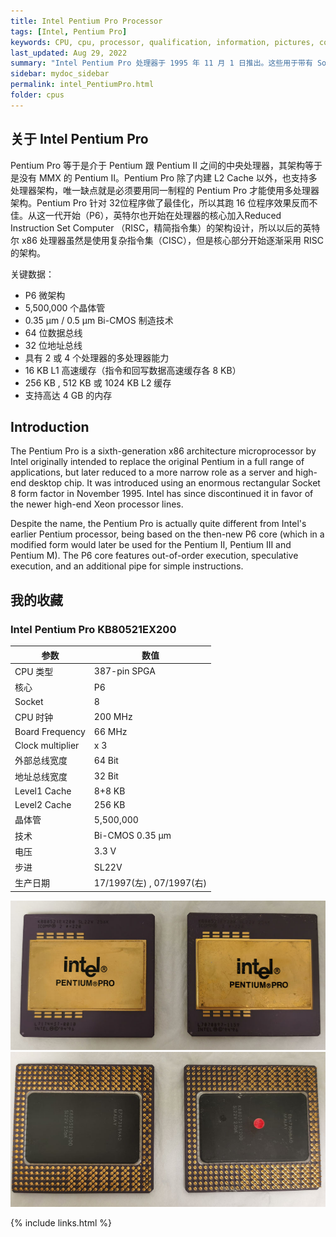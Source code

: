 ```yaml
---
title: Intel Pentium Pro Processor
tags: [Intel, Pentium Pro]
keywords: CPU, cpu, processor, qualification, information, pictures, core, frequency, chip packaging, packaging, cpu info, x86, collection, amd, cyrix, harris, ibm, idt, iit, intel, motorola, nec, sgs, sgs-thomson, siemens, ST, signetics, mhs, ti, texas instruments, ulsi, umc, weitek, zilog, 808x, 8085, 8088, 8086, 80188, 80186, 80286, 286, 80386, 386, i386, Am386, 386sx, 386dx, 486, i486, 586, 486sx, 486dx, overdrive, 487, pentium, 586, 5x86, 386dlc, 386slc, 486dx2, mmx, ppro, pentium-pro, pro, athlon, duron, z80, dirk oppelt, dirk, oppelt, engineering, sample, samples
last_updated: Aug 29, 2022
summary: "Intel Pentium Pro 处理器于 1995 年 11 月 1 日推出。这些用于带有 Socket 8 的主板，与 Pentium Pro 的新 387 针布局相匹配。服务器和工作站是 Pentium Pro 处理器的理想应用领域，因为它们的架构意味着它们可以访问相对较大的 L2 缓存并为每个系统提供多达 4 个处理器的支持。但是，它只能在安装了 32 位操作系统（如 Windows NT 或 OS/2）的计算机上发挥其全部潜力。在这种情况下，Pentium Pro 的性能明显高于具有相同时钟速度的 Pentium I 处理器。它不太适合 1995 年广泛使用的 16 位操作系统和程序。"
sidebar: mydoc_sidebar
permalink: intel_PentiumPro.html
folder: cpus
---
```


## 关于 Intel Pentium Pro

Pentium Pro 等于是介于 Pentium 跟 Pentium II 之间的中央处理器，其架构等于是没有 MMX 的 Pentium II。Pentium Pro 除了内建 L2 Cache 以外，也支持多处理器架构，唯一缺点就是必须要用同一制程的 Pentium Pro 才能使用多处理器架构。Pentium Pro 针对 32位程序做了最佳化，所以其跑 16 位程序效果反而不佳。从这一代开始（P6），英特尔也开始在处理器的核心加入Reduced Instruction Set Computer （RISC，精简指令集）的架构设计，所以以后的英特尔 x86 处理器虽然是使用复杂指令集（CISC），但是核心部分开始逐渐采用 RISC 的架构。

关键数据：
- P6 微架构
- 5,500,000 个晶体管
- 0.35 µm / 0.5 µm Bi-CMOS 制造技术
- 64 位数据总线
- 32 位地址总线
- 具有 2 或 4 个处理器的多处理器能力
- 16 KB L1 高速缓存（指令和回写数据高速缓存各 8 KB）
- 256 KB , 512 KB 或 1024 KB L2 缓存
- 支持高达 4 GB 的内存

## Introduction

The Pentium Pro is a sixth-generation x86 architecture microprocessor by Intel originally intended to replace the original Pentium in a full range of applications, but later reduced to a more narrow role as a server and high-end desktop chip. It was introduced using an enormous rectangular Socket 8 form factor in November 1995. Intel has since discontinued it in favor of the newer high-end Xeon processor lines.
 
Despite the name, the Pentium Pro is actually quite different from Intel's earlier Pentium processor, being based on the then-new P6 core (which in a modified form would later be used for the Pentium II, Pentium III and Pentium M). The P6 core features out-of-order execution, speculative execution, and an additional pipe for simple instructions.

## 我的收藏

### Intel Pentium Pro KB80521EX200

| 参数 | 数值 |
| ------ | ------ |
| CPU 类型 | 387-pin SPGA |
| 核心 | P6 |
| Socket | 8 |
| CPU 时钟 | 200 MHz |
| Board Frequency | 66 MHz |
| Clock multiplier | x 3 |
| 外部总线宽度 | 64 Bit |
| 地址总线宽度 | 32 Bit |
| Level1 Cache | 8+8 KB |
| Level2 Cache | 256 KB |
| 晶体管 | 5,500,000 |
| 技术 | Bi-CMOS 0.35 µm |
| 电压 | 3.3 V |
| 步进 | SL22V |
| 生产日期 | 17/1997(左) , 07/1997(右) |

![Intel Pentium Pro KB80521EX200 正面](/images/cpus/Intel/Intel_Pentium_Pro_KB80521EX200_1.jpg)
![Intel Pentium Pro KB80521EX200 反面](/images/cpus/Intel/Intel_Pentium_Pro_KB80521EX200_2.jpg)

{% include links.html %}
